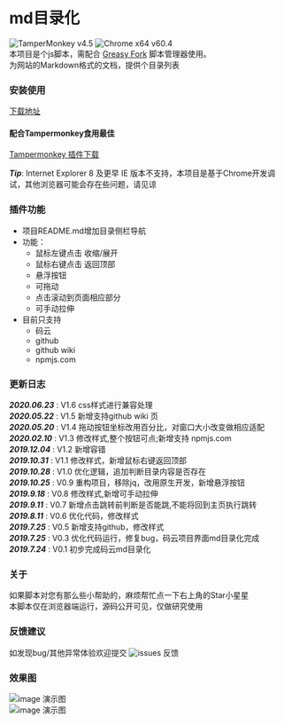 # md目录化
![TamperMonkey v4.5](https://img.shields.io/badge/TamperMonkey-v4.8-brightgreen.svg) ![Chrome x64 v60.4](https://img.shields.io/badge/Chrome%20x64-v73.0-brightgreen.svg)  
本项目是个js脚本，需配合 [Greasy Fork](https://greasyfork.org/zh-CN) 脚本管理器使用。   
为网站的Markdown格式的文档，提供个目录列表   

### 安装使用 

[下载地址](https://greasyfork.org/zh-CN/scripts/387834)  

#### 配合Tampermonkey食用最佳
[Tampermonkey 插件下载](https://greasyfork.org/zh-CN)   

***Tip***: Internet Explorer 8 及更早 IE 版本不支持，本项目是基于Chrome开发调试，其他浏览器可能会存在些问题，请见谅      

### 插件功能

- 项目README.md增加目录侧栏导航  
- 功能： 
  - 鼠标左键点击 收缩/展开  
  - 鼠标右键点击 返回顶部  
  - 悬浮按钮 
  - 可拖动  
  - 点击滚动到页面相应部分 
  - 可手动拉伸  
- 目前只支持  
  - 码云  
  - github
  - github wiki 
  - npmjs.com   

### 更新日志
***2020.06.23*** : V1.6  css样式进行兼容处理      
***2020.05.22*** : V1.5  新增支持github wiki 页    
***2020.05.20*** : V1.4  拖动按钮坐标改用百分比，对窗口大小改变做相应适配   
***2020.02.10*** : V1.3  修改样式,整个按钮可点;新增支持 npmjs.com      
***2019.12.04*** : V1.2  新增容错   
***2019.10.31*** : V1.1  修改样式，新增鼠标右键返回顶部   
***2019.10.28*** : V1.0  优化逻辑，追加判断目录内容是否存在  
***2019.10.25*** : V0.9  重构项目，移除jq，改用原生开发，新增悬浮按钮  
***2019.9.18*** : V0.8 修改样式,新增可手动拉伸  
***2019.9.11*** : V0.7 新增点击跳转前判断是否能跳,不能将回到主页执行跳转  
***2019.8.11*** : V0.6 优化代码，修改样式    
***2019.7.25*** : V0.5 新增支持github，修改样式  
***2019.7.25*** : V0.3 优化代码运行，修复bug，码云项目界面md目录化完成  
***2019.7.24*** : V0.1 初步完成码云md目录化  

### 关于

如果脚本对您有那么些小帮助的，麻烦帮忙点一下右上角的Star小星星  
本脚本仅在浏览器端运行，源码公开可见，仅做研究使用

### 反馈建议 
如发现bug/其他异常体验欢迎提交 ![issues](https://github.com/lecoler/md-list/issues) 反馈 

### 效果图

![image 演示图](https://raw.githubusercontent.com/lecoler/readme.md-list/master/static/dom_01.png)   
![image 演示图](https://raw.githubusercontent.com/lecoler/readme.md-list/master/static/dom_02.png)
